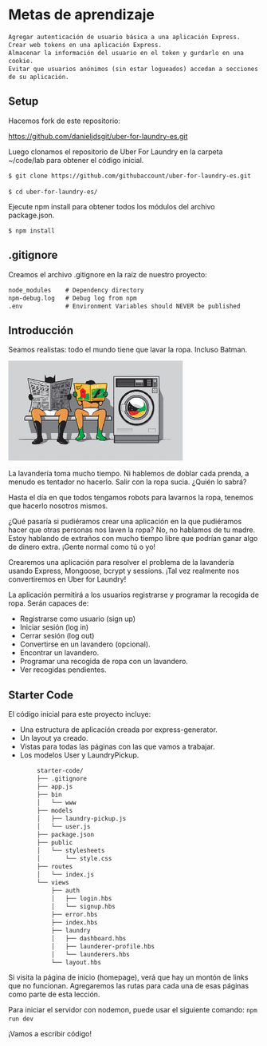 # Metas de aprendizaje

    Agregar autenticación de usuario básica a una aplicación Express.
    Crear web tokens en una aplicación Express.
    Almacenar la información del usuario en el token y gurdarlo en una cookie.
    Evitar que usuarios anónimos (sin estar logueados) accedan a secciones de su aplicación.

## Setup

Hacemos fork de este repositorio:

https://github.com/danieljdsgit/uber-for-laundry-es.git

Luego clonamos el repositorio de Uber For Laundry en la carpeta ~/code/lab para obtener el código inicial.

```
$ git clone https://github.com/githubaccount/uber-for-laundry-es.git

$ cd uber-for-laundry-es/
```

Ejecute npm install para obtener todos los módulos del archivo package.json.

```
$ npm install
```

## .gitignore

Creamos el archivo .gitignore en la raíz de nuestro proyecto:

```
node_modules    # Dependency directory
npm-debug.log   # Debug log from npm
.env            # Environment Variables should NEVER be published
```

## Introducción

Seamos realistas: todo el mundo tiene que lavar la ropa. Incluso Batman.

![](giphy.gif)

La lavandería toma mucho tiempo. Ni hablemos de doblar cada prenda, a menudo es tentador no hacerlo. Salir con la ropa sucia. ¿Quién lo sabrá?

Hasta el día en que todos tengamos robots para lavarnos la ropa, tenemos que hacerlo nosotros mismos.

¿Qué pasaría si pudiéramos crear una aplicación en la que pudiéramos hacer que otras personas nos laven la ropa? No, no hablamos de tu madre. Estoy hablando de extraños con mucho tiempo libre que podrían ganar algo de dinero extra. ¡Gente normal como tú o yo!

Crearemos una aplicación para resolver el problema de la lavandería usando Express, Mongoose, bcrypt y sessions. ¡Tal vez realmente nos convertiremos en Uber for Laundry!

La aplicación permitirá a los usuarios registrarse y programar la recogida de ropa. Serán capaces de:

- Registrarse como usuario (sign up)
- Iniciar sesión (log in)
- Cerrar sesión (log out)
- Convertirse en un lavandero (opcional).
- Encontrar un lavandero.
- Programar una recogida de ropa con un lavandero.
- Ver recogidas pendientes.

## Starter Code

El código inicial para este proyecto incluye:


- Una estructura de aplicación creada por express-generator.
- Un layout ya creado.
- Vistas para todas las páginas con las que vamos a trabajar.
- Los modelos User y LaundryPickup.

```
        starter-code/
        ├── .gitignore
        ├── app.js
        ├── bin
        │   └── www
        ├── models
        │   ├── laundry-pickup.js
        │   └── user.js
        ├── package.json
        ├── public
        │   └── stylesheets
        │       └── style.css
        ├── routes
        │   └── index.js
        └── views
            ├── auth
            │   ├── login.hbs
            │   └── signup.hbs
            ├── error.hbs
            ├── index.hbs
            ├── laundry
            │   ├── dashboard.hbs
            │   ├── launderer-profile.hbs
            │   └── launderers.hbs
            └── layout.hbs
```

Si visita la página de inicio (homepage), verá que hay un montón de links que no funcionan. Agregaremos las rutas para cada una de esas páginas como parte de esta lección.

Para iniciar el servidor con nodemon, puede usar el siguiente comando: ```npm run dev```

¡Vamos a escribir código!